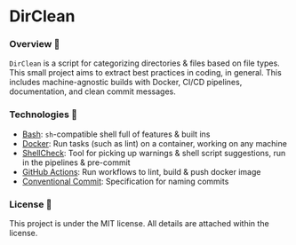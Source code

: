 # DirClean

### Overview 👀

`DirClean` is a script for categorizing directories & files based on file types. This small project aims to extract best practices in coding, in general. This includes machine-agnostic builds with Docker, CI/CD pipelines, documentation, and clean commit messages.

### Technologies 🤖

- [Bash](https://www.gnu.org/software/bash/): `sh`-compatible shell full of features & built ins
- [Docker](https://www.docker.com/): Run tasks (such as lint) on a container, working on any machine
- [ShellCheck](https://github.com/koalaman/shellcheck): Tool for picking up warnings & shell script suggestions, run in the pipelines & pre-commit
- [GitHub Actions](https://github.com/features/actions): Run workflows to lint, build & push docker image
- [Conventional Commit](https://www.conventionalcommits.org/en/v1.0.0/): Specification for naming commits

### License 📄

This project is under the MIT license. All details are attached within the license.